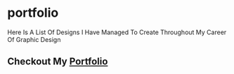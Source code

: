 # portfolio
Here Is A List Of Designs I Have Managed To Create Throughout My Career Of Graphic Design

## Checkout My [Portfolio](https://www.subhashkd.io/portfolio)